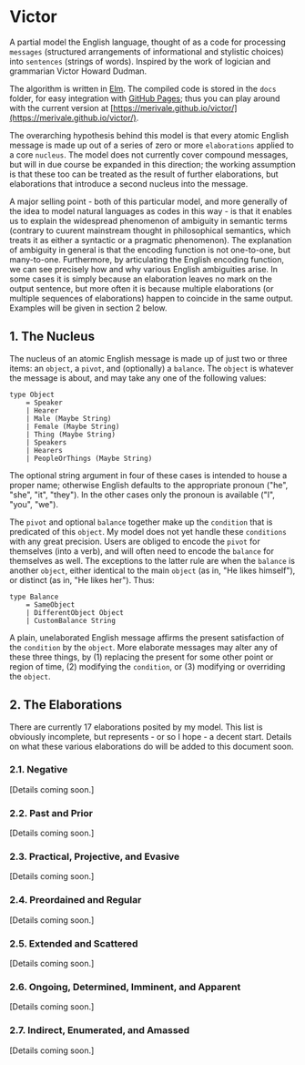 # Victor

A partial model the English language, thought of as a code for processing `messages` (structured arrangements of informational and stylistic choices) into `sentences` (strings of words). Inspired by the work of logician and grammarian Victor Howard Dudman.

The algorithm is written in [Elm](http://elm-lang.org/). The compiled code is stored in the `docs` folder, for easy integration with [GitHub Pages](https://pages.github.com/); thus you can play around with the current version at [https://merivale.github.io/victor/](https://merivale.github.io/victor/).

The overarching hypothesis behind this model is that every atomic English message is made up out of a series of zero or more `elaborations` applied to a core `nucleus`. The model does not currently cover compound messages, but will in due course be expanded in this direction; the working assumption is that these too can be treated as the result of further elaborations, but elaborations that introduce a second nucleus into the message.

A major selling point - both of this particular model, and more generally of the idea to model natural languages as codes in this way - is that it enables us to explain the widespread phenomenon of ambiguity in semantic terms (contrary to cuurent mainstream thought in philosophical semantics, which treats it as either a syntactic or a pragmatic phenomenon). The explanation of ambiguity in general is that the encoding function is not one-to-one, but many-to-one. Furthermore, by articulating the English encoding function, we can see precisely how and why various English ambiguities arise. In some cases it is simply because an elaboration leaves no mark on the output sentence, but more often it is because multiple elaborations (or multiple sequences of elaborations) happen to coincide in the same output. Examples will be given in section 2 below.

## 1. The Nucleus

The nucleus of an atomic English message is made up of just two or three items: an `object`, a `pivot`, and (optionally) a `balance`. The `object` is whatever the message is about, and may take any one of the following values:

    type Object
        = Speaker
        | Hearer
        | Male (Maybe String)
        | Female (Maybe String)
        | Thing (Maybe String)
        | Speakers
        | Hearers
        | PeopleOrThings (Maybe String)

The optional string argument in four of these cases is intended to house a proper name; otherwise English defaults to the appropriate pronoun ("he", "she", "it", "they"). In the other cases only the pronoun is available ("I", "you", "we").

The `pivot` and optional `balance` together make up the `condition` that is predicated of this `object`. My model does not yet handle these `conditions` with any great precision. Users are obliged to encode the `pivot` for themselves (into a verb), and will often need to encode the `balance` for themselves as well. The exceptions to the latter rule are when the `balance` is another `object`, either identical to the main `object` (as in, "He likes himself"), or distinct (as in, "He likes her"). Thus:

    type Balance
        = SameObject
        | DifferentObject Object
        | CustomBalance String

A plain, unelaborated English message affirms the present satisfaction of the `condition` by the `object`. More elaborate messages may alter any of these three things, by (1) replacing the present for some other point or region of time, (2) modifying the `condition`, or (3) modifying or overriding the `object`.

## 2. The Elaborations

There are currently 17 elaborations posited by my model. This list is obviously incomplete, but represents - or so I hope - a decent start. Details on what these various elaborations do will be added to this document soon.

### 2.1. Negative

[Details coming soon.]

### 2.2. Past and Prior

[Details coming soon.]

### 2.3. Practical, Projective, and Evasive

[Details coming soon.]

### 2.4. Preordained and Regular

[Details coming soon.]

### 2.5. Extended and Scattered

[Details coming soon.]

### 2.6. Ongoing, Determined, Imminent, and Apparent

[Details coming soon.]

### 2.7. Indirect, Enumerated, and Amassed

[Details coming soon.]
